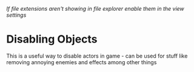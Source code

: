 *If file extensions aren't showing in file explorer enable them in the view settings*

# Disabling Objects

This is a useful way to disable actors in game - can be used for stuff like removing annoying enemies and effects among other things 

